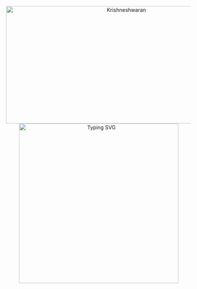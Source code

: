 <div style="text-align: center;">
  <img src="https://socialify.git.ci/Krishneshwaran/Krishneshwaran/image?description=1&descriptionEditable=I%20specialize%20in%20Artificial%20Intelligence%20and%20Data%20Science.&font=Source%20Code%20Pro&language=1&name=1&pattern=Solid&theme=Dark" alt="Krishneshwaran" width="640" height="320" />
</div>

<div style="text-align: center;">
  <img src="https://camo.githubusercontent.com/08084f77e3e05df47ca33b1a3f2af90b927d93c65aa4b959fc007437b2094368/68747470733a2f2f726561646d652d747970696e672d7376672e64656d6f6c61622e636f6d3f666f6e743d466972612b436f64652670617573653d35303026636f6c6f723d363030304637266261636b67726f756e643d46464646464630302677696474683d343335266c696e65733d48656c6c6f254630253946253931253842" alt="Typing SVG" width="435" />
</div>
